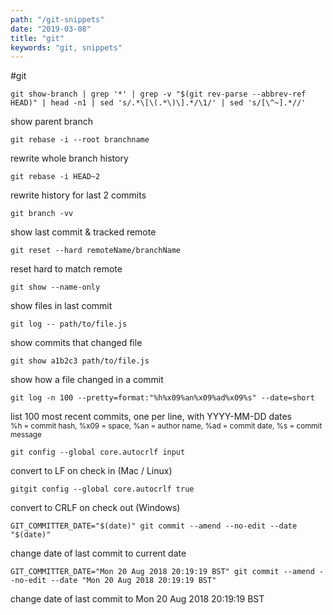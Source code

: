 ```yaml
---
path: "/git-snippets"
date: "2019-03-08"
title: "git"
keywords: "git, snippets"
---
```


#git


```git
git show-branch | grep '*' | grep -v "$(git rev-parse --abbrev-ref HEAD)" | head -n1 | sed 's/.*\[\(.*\)\].*/\1/' | sed 's/[\^~].*//'
```
show parent branch


```git
git rebase -i --root branchname
```
rewrite whole branch history


```git
git rebase -i HEAD~2
```
rewrite history for last 2 commits


```git
git branch -vv
```
show last commit & tracked remote


```git
git reset --hard remoteName/branchName
```
reset hard to match remote


```git
git show --name-only
```
show files in last commit


```git
git log -- path/to/file.js
```
show commits that changed file


```git
git show a1b2c3 path/to/file.js
```
show how a file changed in a commit


```git
git log -n 100 --pretty=format:"%h%x09%an%x09%ad%x09%s" --date=short
```
list 100 most recent commits, one per line, with YYYY-MM-DD dates
<br><small>%h = commit hash, %x09 = space, %an = author name, %ad = commit date, %s = commit message</small>


```git
git config --global core.autocrlf input
```
convert to LF on check in (Mac / Linux)


```
gitgit config --global core.autocrlf true
```
convert to CRLF on check out (Windows)


```
GIT_COMMITTER_DATE="$(date)" git commit --amend --no-edit --date "$(date)"
```
change date of last commit to current date


```
GIT_COMMITTER_DATE="Mon 20 Aug 2018 20:19:19 BST" git commit --amend --no-edit --date "Mon 20 Aug 2018 20:19:19 BST"
```
change date of last commit to Mon 20 Aug 2018 20:19:19 BST